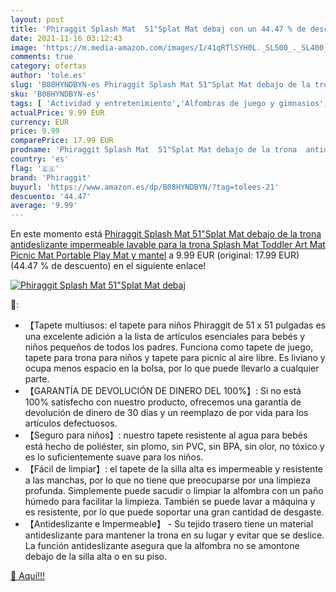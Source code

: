 ```yaml
---
layout: post
title: 'Phiraggit Splash Mat  51"Splat Mat debaj con un 44.47 % de descuento'
date: 2021-11-16 03:12:43
image: 'https://m.media-amazon.com/images/I/41qRTlSYH0L._SL500_._SL400_.jpg'
comments: true
category: ofertas
author: 'tole.es'
slug: 'B08HYNDBYN-es Phiraggit Splash Mat 51"Splat Mat debajo de la trona...'
sku: 'B08HYNDBYN-es'
tags: [ 'Actividad y entretenimiento','Alfombras de juego y gimnasios','Bebé','phiraggit','trona', ]
actualPrice: 9.99 EUR
currency: EUR
price: 9.99
comparePrice: 17.99 EUR
prodname: 'Phiraggit Splash Mat  51"Splat Mat debajo de la trona  antideslizante  impermeable  lavable  para la trona  Splash Mat  Toddler Art Mat  Picnic Mat  Portable Play Mat y mantel'
country: 'es'
flag: '🇪🇸'
brand: 'Phiraggit'
buyurl: 'https://www.amazon.es/dp/B08HYNDBYN/?tag=tolees-21'
descuento: '44.47'
average: '9.99'
---
```


En este momento está [Phiraggit Splash Mat  51"Splat Mat debajo de la trona  antideslizante  impermeable  lavable  para la trona  Splash Mat  Toddler Art Mat  Picnic Mat  Portable Play Mat y mantel](https://www.amazon.es/dp/B08HYNDBYN/?tag=tolees-21) a 9.99 EUR (original: 17.99 EUR) (44.47 %  de descuento) en el siguiente enlace!

[![Phiraggit Splash Mat  51"Splat Mat debaj](https://m.media-amazon.com/images/I/41qRTlSYH0L._SL500_._SL400_.jpg)](https://www.amazon.es/dp/B08HYNDBYN/?tag=tolees-21)

🔎:

- 【Tapete multiusos: el tapete para niños Phiraggit de 51 x 51 pulgadas es una excelente adición a la lista de artículos esenciales para bebés y niños pequeños de todos los padres. Funciona como tapete de juego, tapete para trona para niños y tapete para picnic al aire libre. Es liviano y ocupa menos espacio en la bolsa, por lo que puede llevarlo a cualquier parte.
- 【GARANTÍA DE DEVOLUCIÓN DE DINERO DEL 100%】: Si no está 100% satisfecho con nuestro producto, ofrecemos una garantía de devolución de dinero de 30 días y un reemplazo de por vida para los artículos defectuosos.
- 【Seguro para niños】: nuestro tapete resistente al agua para bebés está hecho de poliéster, sin plomo, sin PVC, sin BPA, sin olor, no tóxico y es lo suficientemente suave para los niños.
- 【Fácil de limpiar】: el tapete de la silla alta es impermeable y resistente a las manchas, por lo que no tiene que preocuparse por una limpieza profunda. Simplemente puede sacudir o limpiar la alfombra con un paño húmedo para facilitar la limpieza. También se puede lavar a máquina y es resistente, por lo que puede soportar una gran cantidad de desgaste.
- 【Antideslizante e Impermeable】 - Su tejido trasero tiene un material antideslizante para mantener la trona en su lugar y evitar que se deslice. La función antideslizante asegura que la alfombra no se amontone debajo de la silla alta o en su piso.

[🛒 Aquí!!!](https://www.amazon.es/dp/B08HYNDBYN/?tag=tolees-21)
